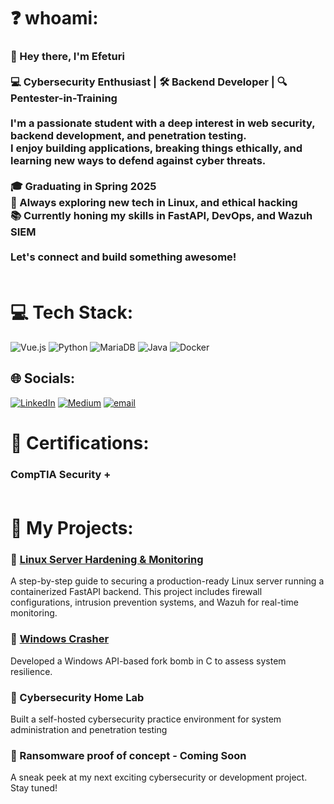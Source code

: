 # ❓  whoami:
### 👋 Hey there, I'm Efeturi <br><br>💻 Cybersecurity Enthusiast | 🛠 Backend Developer | 🔍 Pentester-in-Training  <br><br>I'm a passionate student with a deep interest in **web security, backend development, and penetration testing**. <br>I enjoy building applications, breaking things ethically, and learning new ways to defend against cyber threats.  <br><br>🎓 **Graduating in Spring 2025**  <br>🚀 Always exploring new tech in **Linux, and ethical hacking**  <br>📚 Currently honing my skills in **FastAPI, DevOps, and Wazuh SIEM**  <br><br>Let's connect and build something awesome!  <br><br>


# 💻 Tech Stack:
![Vue.js](https://img.shields.io/badge/vue.js-%2335495e.svg?style=for-the-badge&logo=vuedotjs&logoColor=%234FC08D)  ![Python](https://img.shields.io/badge/python-3670A0?style=for-the-badge&logo=python&logoColor=ffdd54) ![MariaDB](https://img.shields.io/badge/MariaDB-003545?style=for-the-badge&logo=mariadb&logoColor=white)  ![Java](https://img.shields.io/badge/java-%23ED8B00.svg?style=for-the-badge&logo=openjdk&logoColor=white) ![Docker](https://img.shields.io/badge/docker-%230db7ed.svg?style=for-the-badge&logo=docker&logoColor=white)

## 🌐 Socials:
[![LinkedIn](https://img.shields.io/badge/LinkedIn-%230077B5.svg?logo=linkedin&logoColor=white)](https://linkedin.com/in/https://www.linkedin.com/in/efeturi-onobrakpeya-358367341/) [![Medium](https://img.shields.io/badge/Medium-12100E?logo=medium&logoColor=white)](https://medium.com/@https://medium.com/@onobrakpeyaefeturi) [![email](https://img.shields.io/badge/Email-D14836?logo=gmail&logoColor=white)](mailto:onobrakpeyaefeturi@gmail.com ) 

# 📜 Certifications:
### CompTIA Security + <br><br>

# 🚀 My Projects:

### 🔹 [Linux Server Hardening & Monitoring](https://medium.com/@onobrakpeyaefeturi/linux-server-hardening-and-monitoring-part-1-2456e44e7673)

A step-by-step guide to securing a production-ready Linux server running a containerized FastAPI backend. This project includes firewall configurations, intrusion prevention systems, and Wazuh for real-time monitoring.

### 🔹 [Windows Crasher](https://github.com/efejangu/windowsCrasher)
Developed a Windows API-based fork bomb in C to assess system resilience.

### 🔹  Cybersecurity Home Lab 
 Built a self-hosted cybersecurity practice environment for system administration and penetration testing

### 🔹 Ransomware proof of concept - Coming Soon

A sneak peek at my next exciting cybersecurity or development project. Stay tuned!

###
